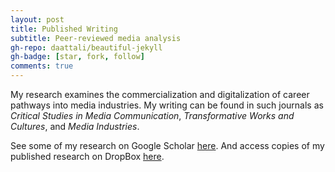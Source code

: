 ```yaml
---
layout: post
title: Published Writing
subtitle: Peer-reviewed media analysis 
gh-repo: daattali/beautiful-jekyll
gh-badge: [star, fork, follow]
comments: true
---
```


My research examines the commercialization and digitalization of career pathways into media industries. My writing can be found in such journals as _Critical Studies in Media Communication_, _Transformative Works and Cultures_, and _Media Industries_.

See some of my research on Google Scholar [here](https://scholar.google.com/citations?user=yACgyhwAAAAJ&hl=en&oi=sra). 
And access copies of my published research on DropBox [here](https://www.dropbox.com/scl/fo/2kcpsopl6byi002ephimp/h?dl=0&rlkey=xo5hf89sladofmyxh8n3qt2a5). 
